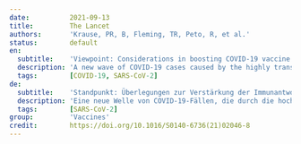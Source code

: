 ```yaml
---
date:          2021-09-13
title:         The Lancet
authors:       'Krause, PR, B, Fleming, TR, Peto, R, et al.'
status:        default
en:
  subtitle:    'Viewpoint: Considerations in boosting COVID-19 vaccine immune responses'
  description: 'A new wave of COVID-19 cases caused by the highly transmissible delta variant is exacerbating the worldwide public health crisis, and has led to consideration of the potential need for, and optimal timing of, booster doses for vaccinated populations. Although the idea of further reducing the number of COVID-19 cases by enhancing immunity in vaccinated people is appealing, any decision to do so should be evidence-based and consider the benefits and risks for individuals and society. COVID-19 vaccines continue to be effective against severe disease, including that caused by the delta variant. Most of the observational studies on which this conclusion is based are, however, preliminary and difficult to interpret precisely due to potential confounding and selective reporting. Careful and public scrutiny of the evolving data will be needed to assure that decisions about boosting are informed by reliable science more than by politics. Even if boosting were eventually shown to decrease the medium-term risk of serious disease, current vaccine supplies could save more lives if used in previously unvaccinated populations than if used as boosters in vaccinated populations. … The vaccines that are currently available are safe, effective, and save lives. The limited supply of these vaccines will save the most lives if made available to people who are at appreciable risk of serious disease and have not yet received any vaccine. Even if some gain can ultimately be obtained from boosting, it will not outweigh the benefits of providing initial protection to the unvaccinated. If vaccines are deployed where they would do the most good, they could hasten the end of the pandemic by inhibiting further evolution of variants. Indeed, WHO has called for a moratorium on boosting until the benefits of primary vaccination have been made available to more people around the world. This is a compelling issue, particularly as the currently available evidence does not show the need for widespread use of booster vaccination in populations that have received an effective primary vaccination regimen.'
  tags:        [COVID-19, SARS-CoV-2]
de:
  subtitle:    'Standpunkt: Überlegungen zur Verstärkung der Immunantwort auf den COVID-19-Impfstoff'
  description: 'Eine neue Welle von COVID-19-Fällen, die durch die hochgradig übertragbare Delta-Variante verursacht werden, verschärft die weltweite Krise der öffentlichen Gesundheit und hat zu Überlegungen über die mögliche Notwendigkeit und den optimalen Zeitpunkt von Auffrischungsimpfungen für geimpfte Bevölkerungsgruppen geführt. Obwohl der Gedanke, die Zahl der COVID-19-Fälle durch eine Verstärkung der Immunität bei geimpften Personen weiter zu verringern, verlockend ist, sollte jede Entscheidung in dieser Richtung auf Fakten beruhen und die Vorteile und Risiken für den Einzelnen und die Gesellschaft berücksichtigen. COVID-19-Impfstoffe sind nach wie vor wirksam gegen schwere Erkrankungen, auch gegen die durch die Delta-Variante verursachte. Die meisten Beobachtungsstudien, auf die sich diese Schlussfolgerung stützt, sind jedoch vorläufig und aufgrund möglicher Verwechslungen und selektiver Berichterstattung schwer genau zu interpretieren. Eine sorgfältige und öffentliche Prüfung der sich entwickelnden Daten ist erforderlich, um sicherzustellen, dass Entscheidungen über das Boosting eher auf zuverlässigen wissenschaftlichen Erkenntnissen als auf politischen Erwägungen beruhen. Selbst wenn die Auffrischungsimpfung nachweislich das mittelfristige Risiko einer schweren Erkrankung verringert, könnten die derzeitigen Impfstoffvorräte mehr Leben retten, wenn sie in zuvor ungeimpften Bevölkerungsgruppen eingesetzt werden, als wenn sie als Auffrischungsimpfung in geimpften Bevölkerungsgruppen verwendet werden. … Die derzeit verfügbaren Impfstoffe sind sicher, wirksam und retten Leben. Der begrenzte Vorrat an diesen Impfstoffen wird am meisten Leben retten, wenn er Menschen zur Verfügung gestellt wird, die ein nennenswertes Risiko für eine schwere Krankheit haben und noch keinen Impfstoff erhalten haben. Selbst wenn ein gewisser Nutzen aus der Auffrischung gezogen werden kann, überwiegt dieser nicht die Vorteile eines Erstschutzes für die Ungeimpften. Wenn die Impfstoffe dort eingesetzt werden, wo sie den größten Nutzen bringen, könnten sie das Ende der Pandemie beschleunigen, indem sie die weitere Entwicklung von Varianten verhindern. In der Tat hat die WHO ein Moratorium für die Auffrischungsimpfung gefordert, bis die Vorteile der Erstimpfung mehr Menschen auf der ganzen Welt zugänglich gemacht wurden. Dies ist ein zwingendes Anliegen, zumal die derzeit verfügbaren Erkenntnisse nicht belegen, dass eine Auffrischungsimpfung in Bevölkerungsgruppen, die eine wirksame Erstimpfung erhalten haben, in großem Umfang erforderlich ist.' 
  tags:        [SARS-CoV-2]
group:         'Vaccines'
credit:        https://doi.org/10.1016/S0140-6736(21)02046-8
---
```

